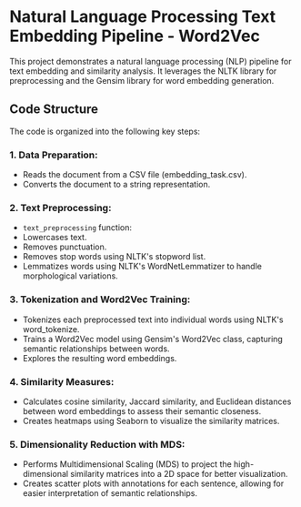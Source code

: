 # Natural Language Processing Text Embedding Pipeline - Word2Vec
This project demonstrates a natural language processing (NLP) pipeline for text embedding and similarity analysis. It leverages the NLTK library for preprocessing and the Gensim library for word embedding generation.

## Code Structure
The code is organized into the following key steps:

### 1. Data Preparation:
- Reads the document from a CSV file (embedding_task.csv).
- Converts the document to a string representation.

### 2. Text Preprocessing:
- `text_preprocessing` function:
- Lowercases text.
- Removes punctuation.
- Removes stop words using NLTK's stopword list.
- Lemmatizes words using NLTK's WordNetLemmatizer to handle morphological variations.

### 3. Tokenization and Word2Vec Training:
- Tokenizes each preprocessed text into individual words using NLTK's word_tokenize.
- Trains a Word2Vec model using Gensim's Word2Vec class, capturing semantic relationships between words.
- Explores the resulting word embeddings.

### 4. Similarity Measures:
- Calculates cosine similarity, Jaccard similarity, and Euclidean distances between word embeddings to assess their semantic closeness.
- Creates heatmaps using Seaborn to visualize the similarity matrices.

### 5. Dimensionality Reduction with MDS:
- Performs Multidimensional Scaling (MDS) to project the high-dimensional similarity matrices into a 2D space for better visualization.
- Creates scatter plots with annotations for each sentence, allowing for easier interpretation of semantic relationships.
